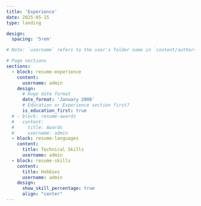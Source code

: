 ```yaml
---
title: 'Experience'
date: 2025-05-15
type: landing

design:
  spacing: '5rem'

# Note: `username` refers to the user's folder name in `content/authors/`

# Page sections
sections:
  - block: resume-experience
    content:
      username: admin
    design:
      # Hugo date format
      date_format: 'January 2006'
      # Education or Experience section first?
      is_education_first: true
  # - block: resume-awards
  #   content:
  #     title: Awards
  #     username: admin
  - block: resume-languages
    content:
      title: Technical Skills
      username: admin
  - block: resume-skills
    content:
      title: Hobbies
      username: admin
    design:
      show_skill_percentage: true
      align: "center"
---
```

